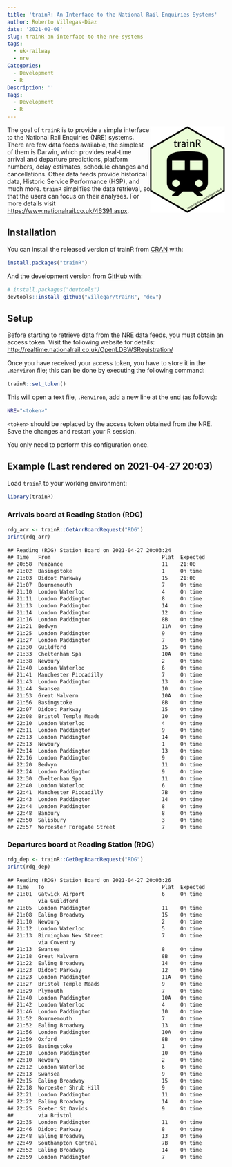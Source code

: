 ```yaml
---
title: 'trainR: An Interface to the National Rail Enquiries Systems'
author: Roberto Villegas-Diaz
date: '2021-02-08'
slug: trainR-an-interface-to-the-nre-systems
tags:
  - uk-railway
  - nre
Categories:
  - Development
  - R
Description: ''
Tags:
  - Development
  - R
---
```


<img src="https://raw.githubusercontent.com/villegar/trainR/main/inst/images/logo.png" alt="logo" align="right" height=200px/>

The goal of `trainR` is to provide a simple interface to the 
National Rail Enquiries (NRE) systems. There are few data feeds 
available, the simplest of them is Darwin, which provides real-time 
arrival and departure predictions, platform numbers, delay estimates, 
schedule changes and cancellations. Other data feeds provide historical 
data, Historic Service Performance (HSP), and much more. `trainR` 
simplifies the data retrieval, so that the users can focus on their 
analyses. For more details visit 
https://www.nationalrail.co.uk/46391.aspx.

## Installation

You can install the released version of trainR from [CRAN](https://CRAN.R-project.org) with:

``` r
install.packages("trainR")
```

And the development version from [GitHub](https://github.com/) with:

``` r
# install.packages("devtools")
devtools::install_github("villegar/trainR", "dev")
```

## Setup
Before starting to retrieve data from the NRE data feeds, you must obtain an access token. 
Visit the following website for details: http://realtime.nationalrail.co.uk/OpenLDBWSRegistration/

Once you have received your access token, you have to store it in the `.Renviron` file; this can be 
done by executing the following command:


```r
trainR::set_token()
```

This will open a text file, `.Renviron`, add a new line at the end (as follows):

```bash
NRE="<token>"
```

`<token>` should be replaced by the access token obtained from the NRE. Save the changes and restart 
your R session.

You only need to perform this configuration once.

## Example (Last rendered on 2021-04-27 20:03)

Load `trainR` to your working environment:

```r
library(trainR)
```

### Arrivals board at Reading Station (RDG)


```r
rdg_arr <- trainR::GetArrBoardRequest("RDG")
print(rdg_arr)
```

```
## Reading (RDG) Station Board on 2021-04-27 20:03:24
## Time   From                                    Plat  Expected
## 20:58  Penzance                                11    21:00
## 21:02  Basingstoke                             1     On time
## 21:03  Didcot Parkway                          15    21:00
## 21:07  Bournemouth                             7     On time
## 21:10  London Waterloo                         4     On time
## 21:11  London Paddington                       8     On time
## 21:13  London Paddington                       14    On time
## 21:14  London Paddington                       12    On time
## 21:16  London Paddington                       8B    On time
## 21:21  Bedwyn                                  11A   On time
## 21:25  London Paddington                       9     On time
## 21:27  London Paddington                       7     On time
## 21:30  Guildford                               15    On time
## 21:33  Cheltenham Spa                          10A   On time
## 21:38  Newbury                                 2     On time
## 21:40  London Waterloo                         6     On time
## 21:41  Manchester Piccadilly                   7     On time
## 21:43  London Paddington                       13    On time
## 21:44  Swansea                                 10    On time
## 21:53  Great Malvern                           10A   On time
## 21:56  Basingstoke                             8B    On time
## 22:07  Didcot Parkway                          15    On time
## 22:08  Bristol Temple Meads                    10    On time
## 22:10  London Waterloo                         4     On time
## 22:11  London Paddington                       9     On time
## 22:13  London Paddington                       14    On time
## 22:13  Newbury                                 1     On time
## 22:14  London Paddington                       13    On time
## 22:16  London Paddington                       9     On time
## 22:20  Bedwyn                                  11    On time
## 22:24  London Paddington                       9     On time
## 22:30  Cheltenham Spa                          11    On time
## 22:40  London Waterloo                         6     On time
## 22:41  Manchester Piccadilly                   7B    On time
## 22:43  London Paddington                       14    On time
## 22:44  London Paddington                       8     On time
## 22:48  Banbury                                 8     On time
## 22:50  Salisbury                               3     On time
## 22:57  Worcester Foregate Street               7     On time
```

### Departures board at Reading Station (RDG)


```r
rdg_dep <- trainR::GetDepBoardRequest("RDG")
print(rdg_dep)
```

```
## Reading (RDG) Station Board on 2021-04-27 20:03:26
## Time   To                                      Plat  Expected
## 21:01  Gatwick Airport                         6     On time
##        via Guildford                           
## 21:05  London Paddington                       11    On time
## 21:08  Ealing Broadway                         15    On time
## 21:10  Newbury                                 2     On time
## 21:12  London Waterloo                         5     On time
## 21:13  Birmingham New Street                   7     On time
##        via Coventry                            
## 21:13  Swansea                                 8     On time
## 21:18  Great Malvern                           8B    On time
## 21:22  Ealing Broadway                         14    On time
## 21:23  Didcot Parkway                          12    On time
## 21:23  London Paddington                       11A   On time
## 21:27  Bristol Temple Meads                    9     On time
## 21:29  Plymouth                                7     On time
## 21:40  London Paddington                       10A   On time
## 21:42  London Waterloo                         4     On time
## 21:46  London Paddington                       10    On time
## 21:52  Bournemouth                             7     On time
## 21:52  Ealing Broadway                         13    On time
## 21:56  London Paddington                       10A   On time
## 21:59  Oxford                                  8B    On time
## 22:05  Basingstoke                             1     On time
## 22:10  London Paddington                       10    On time
## 22:10  Newbury                                 2     On time
## 22:12  London Waterloo                         6     On time
## 22:13  Swansea                                 9     On time
## 22:15  Ealing Broadway                         15    On time
## 22:18  Worcester Shrub Hill                    9     On time
## 22:21  London Paddington                       11    On time
## 22:22  Ealing Broadway                         14    On time
## 22:25  Exeter St Davids                        9     On time
##        via Bristol                             
## 22:35  London Paddington                       11    On time
## 22:46  Didcot Parkway                          8     On time
## 22:48  Ealing Broadway                         13    On time
## 22:49  Southampton Central                     7B    On time
## 22:52  Ealing Broadway                         14    On time
## 22:59  London Paddington                       7     On time
```
